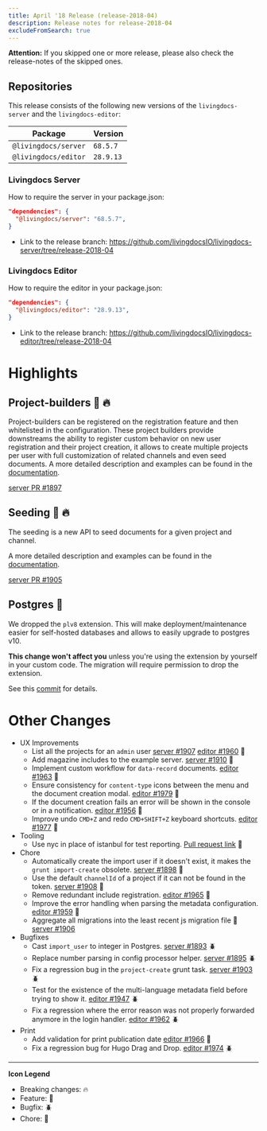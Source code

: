 ```yaml
---
title: April '18 Release (release-2018-04)
description: Release notes for release-2018-04
excludeFromSearch: true
---
```


**Attention:** If you skipped one or more release, please also check the release-notes of the skipped ones.

## Repositories

This release consists of the following new versions of the `livingdocs-server` and the `livingdocs-editor`:

Package | Version
--- | ---
`@livingdocs/server` | `68.5.7`
`@livingdocs/editor` | `28.9.13`

### Livingdocs Server

How to require the server in your package.json:

```json
"dependencies": {
  "@livingdocs/server": "68.5.7",
}
```

- Link to the release branch:
  https://github.com/livingdocsIO/livingdocs-server/tree/release-2018-04

### Livingdocs Editor

How to require the editor in your package.json:

```json
"dependencies": {
  "@livingdocs/editor": "28.9.13",
}
```

- Link to the release branch:
  https://github.com/livingdocsIO/livingdocs-editor/tree/release-2018-04

# Highlights


## Project-builders :gift: :fire:

Project-builders can be registered on the registration feature and then whitelisted in the configuration. These project builders provide downstreams the ability to register custom behavior on new user registration and their project creation, it allows to create multiple projects per user with full customization of related channels and even seed documents. A more detailed description and examples can be found in the [documentation](https://github.com/livingdocsIO/livingdocs-server/pull/1897).

[server PR #1897](https://github.com/livingdocsIO/livingdocs-server/pull/1897)

## Seeding :gift: :fire:

The seeding is a new API to seed documents for a given project and channel.

A more detailed description and examples can be found in the [documentation](https://github.com/livingdocsIO/livingdocs-server/pull/1905).

[server PR #1905](https://github.com/livingdocsIO/livingdocs-server/pull/1905)


## Postgres :wrench:

We dropped the `plv8` extension. This will make deployment/maintenance easier for self-hosted databases and allows to easily upgrade to postgres v10.

**This change won't affect you** unless you're using the extension by yourself in your custom code. The migration will require permission to drop the extension.

See this [commit](https://github.com/livingdocsIO/livingdocs-server/commit/dc8b2e4835f6eee460877378d28eb84eb0fe67e) for details.



# Other Changes

* UX Improvements
  * List all the projects for an `admin` user [server #1907](https://github.com/livingdocsIO/livingdocs-server/pull/1907) [editor #1960](https://github.com/livingdocsIO/livingdocs-editor/pull/1960) :gift:
  * Add magazine includes to the example server. [server #1910](https://github.com/livingdocsIO/livingdocs-server/pull/1910) :gift:
  * Implement custom workflow for `data-record` documents. [editor #1963](https://github.com/livingdocsIO/livingdocs-editor/pull/1963) :gift:
  * Ensure consistency for `content-type` icons between the menu and the document creation modal. [editor #1979](https://github.com/livingdocsIO/livingdocs-editor/pull/1979) :gift:
  * If the document creation fails an error will be shown in the console or in a notification. [editor #1956](https://github.com/livingdocsIO/livingdocs-editor/pull/1956) :gift:
  * Improve undo `CMD+Z` and redo `CMD+SHIFT+Z` keyboard shortcuts. [editor #1977](https://github.com/livingdocsIO/livingdocs-editor/pull/1977) :gift:
* Tooling
  * Use nyc in place of istanbul for test reporting. [Pull request link](https://github.com/livingdocsIO/livingdocs-server/pull/1913) :gift:
* Chore
  * Automatically create the import user if it doesn't exist, it makes the `grunt import-create` obsolete. [server #1898](https://github.com/livingdocsIO/livingdocs-server/pull/1898) :wrench:
  * Use the default `channelId` of a project if it can not be found in the token. [server #1908](https://github.com/livingdocsIO/livingdocs-server/pull/1908) :wrench:
  * Remove redundant include registration. [editor #1965](https://github.com/livingdocsIO/livingdocs-editor/pull/1965) :wrench:
  * Improve the error handling when parsing the metadata configuration. [editor #1959](https://github.com/livingdocsIO/livingdocs-editor/pull/1959) :wrench:
  * Aggregate all migrations into the least recent js migration file :wrench:
  [server #1906](https://github.com/livingdocsIO/livingdocs-server/pull/1906)
* Bugfixes
  * Cast `import_user` to integer in Postgres. [server #1893](https://github.com/livingdocsIO/livingdocs-server/pull/1893) :beetle:
  * Replace number parsing in config processor helper. [server #1895](https://github.com/livingdocsIO/livingdocs-server/pull/1895) :beetle:
  * Fix a regression bug in the `project-create` grunt task. [server #1903](https://github.com/livingdocsIO/livingdocs-server/pull/1903) :beetle:
  * Test for the existence of the multi-language metadata field before trying to show it. [editor #1947](https://github.com/livingdocsIO/livingdocs-editor/pull/1947) :beetle:
  * Fix a regression where the error reason was not properly forwarded anymore in the login handler. [editor #1962](https://github.com/livingdocsIO/livingdocs-editor/pull/1962) :beetle:
* Print
  * Add validation for print publication date [editor #1966](https://github.com/livingdocsIO/livingdocs-editor/pull/1966) :gift:
  *  Fix a regression bug for Hugo Drag and Drop. [editor #1974](https://github.com/livingdocsIO/livingdocs-editor/pull/1974) :beetle:
---

  **Icon Legend**

  * Breaking changes: :fire:
  * Feature: :gift:
  * Bugfix: :beetle:
  * Chore: :wrench:
